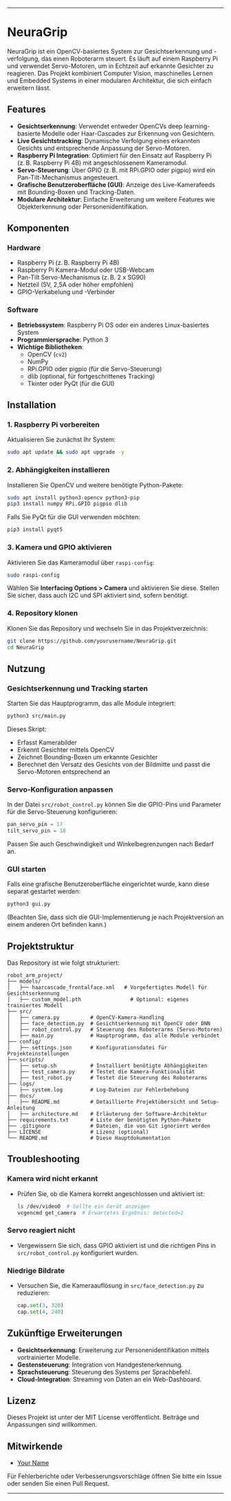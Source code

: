 
---

# NeuraGrip

NeuraGrip ist ein OpenCV-basiertes System zur Gesichtserkennung und -verfolgung, das einen Roboterarm steuert. Es läuft auf einem Raspberry Pi und verwendet Servo-Motoren, um in Echtzeit auf erkannte Gesichter zu reagieren. Das Projekt kombiniert Computer Vision, maschinelles Lernen und Embedded Systems in einer modularen Architektur, die sich einfach erweitern lässt.

## Features
- **Gesichtserkennung**: Verwendet entweder OpenCVs deep learning-basierte Modelle oder Haar-Cascades zur Erkennung von Gesichtern.
- **Live Gesichtstracking**: Dynamische Verfolgung eines erkannten Gesichts und entsprechende Anpassung der Servo-Motoren.
- **Raspberry Pi Integration**: Optimiert für den Einsatz auf Raspberry Pi (z. B. Raspberry Pi 4B) mit angeschlossenem Kameramodul.
- **Servo-Steuerung**: Über GPIO (z. B. mit RPi.GPIO oder pigpio) wird ein Pan-Tilt-Mechanismus angesteuert.
- **Grafische Benutzeroberfläche (GUI)**: Anzeige des Live-Kamerafeeds mit Bounding-Boxen und Tracking-Daten.
- **Modulare Architektur**: Einfache Erweiterung um weitere Features wie Objekterkennung oder Personenidentifikation.

## Komponenten

### Hardware
- Raspberry Pi (z. B. Raspberry Pi 4B)
- Raspberry Pi Kamera-Modul oder USB-Webcam
- Pan-Tilt Servo-Mechanismus (z. B. 2 x SG90)
- Netzteil (5V, 2,5A oder höher empfohlen)
- GPIO-Verkabelung und -Verbinder

### Software
- **Betriebssystem**: Raspberry Pi OS oder ein anderes Linux-basiertes System
- **Programmiersprache**: Python 3
- **Wichtige Bibliotheken**:
  - OpenCV (`cv2`)
  - NumPy
  - RPi.GPIO oder pigpio (für die Servo-Steuerung)
  - dlib (optional, für fortgeschrittenes Tracking)
  - Tkinter oder PyQt (für die GUI)

## Installation

### 1. Raspberry Pi vorbereiten
Aktualisieren Sie zunächst Ihr System:
```bash
sudo apt update && sudo apt upgrade -y
```

### 2. Abhängigkeiten installieren
Installieren Sie OpenCV und weitere benötigte Python-Pakete:
```bash
sudo apt install python3-opencv python3-pip
pip3 install numpy RPi.GPIO pigpio dlib
```
Falls Sie PyQt für die GUI verwenden möchten:
```bash
pip3 install pyqt5
```

### 3. Kamera und GPIO aktivieren
Aktivieren Sie das Kameramodul über `raspi-config`:
```bash
sudo raspi-config
```
Wählen Sie **Interfacing Options > Camera** und aktivieren Sie diese. Stellen Sie sicher, dass auch I2C und SPI aktiviert sind, sofern benötigt.

### 4. Repository klonen
Klonen Sie das Repository und wechseln Sie in das Projektverzeichnis:
```bash
git clone https://github.com/yourusername/NeuraGrip.git
cd NeuraGrip
```

## Nutzung

### Gesichtserkennung und Tracking starten
Starten Sie das Hauptprogramm, das alle Module integriert:
```bash
python3 src/main.py
```
Dieses Skript:
- Erfasst Kamerabilder
- Erkennt Gesichter mittels OpenCV
- Zeichnet Bounding-Boxen um erkannte Gesichter
- Berechnet den Versatz des Gesichts von der Bildmitte und passt die Servo-Motoren entsprechend an

### Servo-Konfiguration anpassen
In der Datei `src/robot_control.py` können Sie die GPIO-Pins und Parameter für die Servo-Steuerung konfigurieren:
```python
pan_servo_pin = 17
tilt_servo_pin = 18
```
Passen Sie auch Geschwindigkeit und Winkelbegrenzungen nach Bedarf an.

### GUI starten
Falls eine grafische Benutzeroberfläche eingerichtet wurde, kann diese separat gestartet werden:
```bash
python3 gui.py
```
(Beachten Sie, dass sich die GUI-Implementierung je nach Projektversion an einem anderen Ort befinden kann.)

## Projektstruktur
Das Repository ist wie folgt strukturiert:

```
robot_arm_project/
├── models/                
│   ├── haarcascade_frontalface.xml   # Vorgefertigtes Modell für Gesichtserkennung
│   ├── custom_model.pth                # Optional: eigenes trainiertes Modell
├── src/                   
│   ├── camera.py          # OpenCV-Kamera-Handling
│   ├── face_detection.py  # Gesichtserkennung mit OpenCV oder DNN
│   ├── robot_control.py   # Steuerung des Roboterarms (Servo-Motoren)
│   ├── main.py            # Hauptprogramm, das alle Module verbindet
├── config/                
│   ├── settings.json      # Konfigurationsdatei für Projekteinstellungen
├── scripts/               
│   ├── setup.sh           # Installiert benötigte Abhängigkeiten
│   ├── test_camera.py     # Testet die Kamera-Funktionalität
│   ├── test_robot.py      # Testet die Steuerung des Roboterarms
├── logs/                  
│   ├── system.log         # Log-Dateien zur Fehlerbehebung
├── docs/                  
│   ├── README.md          # Detaillierte Projektübersicht und Setup-Anleitung
│   ├── architecture.md    # Erläuterung der Software-Architektur
├── requirements.txt       # Liste der benötigten Python-Pakete
├── .gitignore             # Dateien, die von Git ignoriert werden
├── LICENSE                # Lizenz (optional)
└── README.md              # Diese Hauptdokumentation
```

## Troubleshooting

### Kamera wird nicht erkannt
- Prüfen Sie, ob die Kamera korrekt angeschlossen und aktiviert ist:
  ```bash
  ls /dev/video0  # Sollte ein Gerät anzeigen
  vcgencmd get_camera  # Erwartetes Ergebnis: detected=1
  ```

### Servo reagiert nicht
- Vergewissern Sie sich, dass GPIO aktiviert ist und die richtigen Pins in `src/robot_control.py` konfiguriert wurden.

### Niedrige Bildrate
- Versuchen Sie, die Kameraauflösung in `src/face_detection.py` zu reduzieren:
  ```python
  cap.set(3, 320)
  cap.set(4, 240)
  ```

## Zukünftige Erweiterungen
- **Gesichtserkennung**: Erweiterung zur Personenidentifikation mittels vortrainierter Modelle.
- **Gestensteuerung**: Integration von Handgestenerkennung.
- **Sprachsteuerung**: Steuerung des Systems per Sprachbefehl.
- **Cloud-Integration**: Streaming von Daten an ein Web-Dashboard.

## Lizenz
Dieses Projekt ist unter der MIT License veröffentlicht. Beiträge und Anpassungen sind willkommen.

## Mitwirkende
- [Your Name](https://github.com/yourusername)

Für Fehlerberichte oder Verbesserungsvorschläge öffnen Sie bitte ein Issue oder senden Sie einen Pull Request.

---
